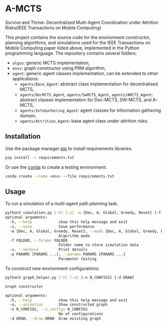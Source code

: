 # A-MCTS

Survive and Thrive: Decentralized Multi-Agent Coordination under Attrition Risks(IEEE Transactions on Mobile Computing)

This project contains the source code for the environment constructor, planning algorithms, and simulations used for the IEEE Transactions on Mobile Computing paper listed above, implemented in the Python programming language. The repository contains several folders:

- `algos`: generic MCTS implementation,
- `envs`: graph constructor using PRM algorithm,
- `agent`: generic agent classes implementation, can be extended to other applications:
    - `agents/Base_Agent`: abstract class implementation for decentralised MCTS,
    - `agents/DecMCTS_Agent`, `agents/SwMCTS_Agent`, `agents/AMCTS_Agent`: abstract classes implementation for Dec-MCTS, SW-MCTS, and A-MCTS,
    - `agents/InfoGathering_Agent`: agent classes for information gathering domain,
    - `agents/Attrition_Agent`: base agent class under attrition risks.

## Installation
Use the package manager [pip](https://pip.pypa.io/en/stable/) to install requirements libraries.
```bash
pip install -r requirements.txt
```

Or use the [conda](https://docs.conda.io/projects/conda/en/stable/) to create a testing environment.
```bash
conda create --name <env> --file requirements.txt
```

## Usage
To run a simulation of a multi-agent path planning task.
```bash
python3 simulation.py [-h] [-s] -m {Dec, A, Global, Greedy, Reset} [-f FOLDER] [-v] [-p PARAMS [PARAMS ...]]
optional arguments:
  -h, --help            show this help message and exit
  -s, --save            Save performance
  -m {Dec, A, Global, Greedy, Reset}, --mode {Dec, A, Global, Greedy, Reset}
                        Algorithm mode
  -f FOLDER, --folder FOLDER
                        Folder name to store simulation data
  -v, --verbose         Print details
  -p PARAMS [PARAMS ...], --params PARAMS [PARAMS ...]
                        Parameter testing

```

To construct new environment configurations.
```bash
python3 graph_helper.py [-h] [-a] [-n N_CONFIGS] [-d DRAW]

Graph constructor

optional arguments:
  -h, --help            show this help message and exit
  -a, --animation       Show constructed graph
  -n N_CONFIGS, --n_configs N_CONFIGS
                        No of configurations
  -d DRAW, --draw DRAW  Draw existing graph
```
